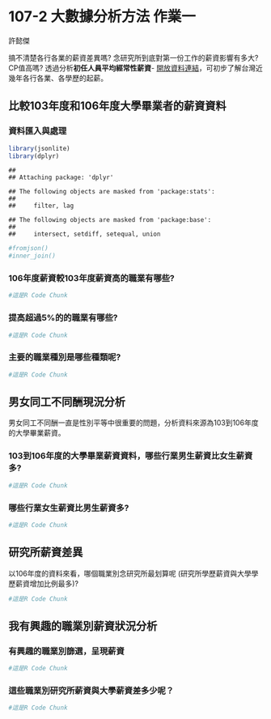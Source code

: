 107-2 大數據分析方法 作業一
================
許懿傑

搞不清楚各行各業的薪資差異嗎? 念研究所到底對第一份工作的薪資影響有多大? CP值高嗎? 透過分析**初任人員平均經常性薪資**- [開放資料連結](https://data.gov.tw/dataset/6647)，可初步了解台灣近幾年各行各業、各學歷的起薪。

比較103年度和106年度大學畢業者的薪資資料
----------------------------------------

### 資料匯入與處理

``` r
library(jsonlite)
library(dplyr)
```

    ## 
    ## Attaching package: 'dplyr'

    ## The following objects are masked from 'package:stats':
    ## 
    ##     filter, lag

    ## The following objects are masked from 'package:base':
    ## 
    ##     intersect, setdiff, setequal, union

``` r
#fromjson()
#inner_join()
```

### 106年度薪資較103年度薪資高的職業有哪些?

``` r
#這是R Code Chunk
```

### 提高超過5%的的職業有哪些?

``` r
#這是R Code Chunk
```

### 主要的職業種別是哪些種類呢?

``` r
#這是R Code Chunk
```

男女同工不同酬現況分析
----------------------

男女同工不同酬一直是性別平等中很重要的問題，分析資料來源為103到106年度的大學畢業薪資。

### 103到106年度的大學畢業薪資資料，哪些行業男生薪資比女生薪資多?

``` r
#這是R Code Chunk
```

### 哪些行業女生薪資比男生薪資多?

``` r
#這是R Code Chunk
```

研究所薪資差異
--------------

以106年度的資料來看，哪個職業別念研究所最划算呢 (研究所學歷薪資與大學學歷薪資增加比例最多)?

``` r
#這是R Code Chunk
```

我有興趣的職業別薪資狀況分析
----------------------------

### 有興趣的職業別篩選，呈現薪資

``` r
#這是R Code Chunk
```

### 這些職業別研究所薪資與大學薪資差多少呢？

``` r
#這是R Code Chunk
```
